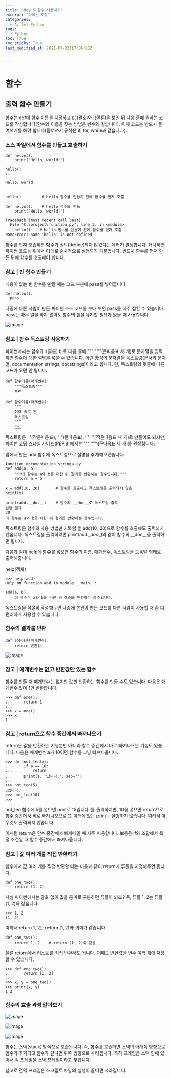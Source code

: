 ```yaml
---
title: "day 5 함수 사용하기"
excerpt: "파이썬 도장"
categories:
  - Aiffel-Python
tags:
  - Python
toc: True
toc_sticky: True
last_modified_at: 2021-07-02T17:06:00Z


---
```


# 함수 


## 출력 함수 만들기

함수는 def에 함수 이름을 지정하고 ( )(괄호)와 :(콜론)을 붙인 뒤 다음 줄에 원하는 코드를 작성합니다(함수의 이름을 짓는 방법은 변수와 같습니다). 이때 코드는 반드시 들여쓰기를 해야 합니다(들여쓰기 규칙은 if, for, while과 같습니다).

### 소스 파일에서 함수를 만들고 호출하기

```
def hello():
    print('Hello, world!')
 
hello()
..
..
Hello, world!


hello()         # hello 함수를 만들기 전에 함수를 먼저 호출
 
def hello():    # hello 함수를 만듦
    print('Hello, world!')

Traceback (most recent call last):
  File "C:\project\function.py", line 1, in <module>
    hello()    # hello 함수를 만들기 전에 함수를 먼저 호출
NameError: name 'hello' is not defined 
```

함수를 먼저 호출하면 함수가 정의(define)되지 않았다는 에러가 발생합니다. 왜냐하면 파이썬 코드는 위에서 아래로 순차적으로 실행되기 때문입니다. 반드시 함수를 먼저 만든 뒤에 함수를 호출해야 합니다.

### 참고 | 빈 함수 만들기

내용이 없는 빈 함수를 만들 때는 코드 부분에 pass를 넣어줍니다.

```
def hello():
  pass
```

나중에 다른 사람이 만든 파이썬 소스 코드를 보다 보면 pass를 자주 접할 수 있습니다. pass는 아무 일을 하지 않아도 함수의 틀을 유지할 필요가 있을 때 사용합니다.

![image](https://user-images.githubusercontent.com/46912607/124213312-50c38680-db2b-11eb-905b-5cf884200a64.png)

### 참고 | 함수 독스트링 사용하기

파이썬에서는 함수의 :(콜론) 바로 다음 줄에 """ """(큰따옴표 세 개)로 문자열을 입력하면 함수에 대한 설명을 넣을 수 있습니다. 이런 방식의 문자열을 독스트링(문서화 문자열, documentation strings, docstrings)이라고 합니다. 단, 독스트링의 윗줄에 다른 코드가 오면 안 됩니다.

```
def 함수이름(매개변수):
    """독스트링"""
    코드
 
def 함수이름(매개변수):
    """
    여러 줄로 된 
    독스트링
    """
    코드
```

독스트링은 ' '(작은따옴표), " "(큰따옴표), ''' '''(작은따옴표 세 개)로 만들어도 되지만, 파이썬 코딩 스타일 가이드(PEP 8)에서는 """ """(큰따옴표 세 개)를 권장합니다.

앞에서 만든 add 함수에 독스트링으로 설명을 추가해보겠습니다.

```
function_documentation_strings.py
def add(a, b):
    """이 함수는 a와 b를 더한 뒤 결과를 반환하는 함수입니다."""
    return a + b
 
x = add(10, 20)       # 함수를 호출해도 독스트링은 출력되지 않음
print(x)
 
print(add.__doc__)    # 함수의 __doc__로 독스트링 출력
실행 결과
30
이 함수는 a와 b를 더한 뒤 결과를 반환하는 함수입니다.
```

독스트링은 함수의 사용 방법만 기록할 뿐 add(10, 20)으로 함수를 호출해도 출력되지 않습니다. 독스트링을 출력하려면 print(add.\__doc__)와 같이 함수의 __doc__을 출력하면 됩니다.

다음과 같이 help에 함수를 넣으면 함수의 이름, 매개변수, 독스트링을 도움말 형태로 출력해줍니다.

help(객체)
```
>>> help(add)
Help on function add in module __main__:
 
add(a, b)
    이 함수는 a와 b를 더한 뒤 결과를 반환하는 함수입니다.
```

독스트링을 적절히 작성해두면 나중에 본인이 만든 코드를 다른 사람이 사용할 때 좀 더 편리하게 사용할 수 있습니다.

### 함수의 결과를 반환

```
def 함수이름(매개변수):
    return 반환값

```

![image](https://user-images.githubusercontent.com/46912607/124214576-69cd3700-db2d-11eb-87ed-d8a879c79ad5.png)

### 참고 | 매개변수는 없고 반환값만 있는 함수

함수를 만들 때 매개변수는 없지만 값만 반환하는 함수를 만들 수도 있습니다. 다음은 매개변수 없이 1만 반환합니다.

```
>>> def one():
...     return 1
...
>>> x = one()
>>> x
1
```

### 참고 | return으로 함수 중간에서 빠져나오기

return은 값을 반환하는 기능뿐만 아니라 함수 중간에서 바로 빠져나오는 기능도 있습니다. 다음은 매개변수 a가 10이면 함수를 그냥 빠져나옵니다.

```
>>> def not_ten(a):
...     if a == 10:
...         return
...     print(a, '입니다.', sep='')
...
>>> not_ten(5)
5입니다.
>>> not_ten(10)
>>>
```

not_ten 함수에 5를 넣으면 print로 '5입니다.'를 출력하지만, 10을 넣으면 return으로 함수 중간에서 바로 빠져나오므로 그 아래에 있는 print는 실행하지 않습니다. 따라서 아무것도 출력되지 않습니다.

이처럼 return은 함수 중간에서 빠져나올 때 자주 사용합니다. 보통은 if와 조합해서 특정 조건일 때 함수 중간에서 빠져나옵니다.

### 참고 | 값 여러 개를 직접 반환하기

함수에서 값 여러 개를 직접 반환할 때는 다음과 같이 return에 튜플을 지정해주면 됩니다.

```
def one_two():
    return (1, 2)
```

사실 파이썬에서는 괄호 없이 값을 콤마로 구분하면 튜플이 되죠? 즉, 튜플 1, 2는 튜플 (1, 2)와 같습니다.

```
>>> 1, 2
(1, 2)
```

따라서 return 1, 2는 return (1, 2)와 의미가 같습니다.

```
def one_two():
    return 1, 2    # return (1, 2)와 같음
```

물론 return에서 리스트를 직접 반환해도 됩니다. 이때도 반환값을 변수 여러 개에 저장할 수 있습니다.

```
>>> def one_two():
...     return [1, 2]
...
>>> x, y = one_two()
>>> print(x, y)
1 2
```
### 함수의 호출 과정 알아보기

![image](https://user-images.githubusercontent.com/46912607/124215016-33dc8280-db2e-11eb-9d1f-a32ce551db2c.png)

![image](https://user-images.githubusercontent.com/46912607/124215065-4f478d80-db2e-11eb-8f33-bfeb3e06829b.png)

![image](https://user-images.githubusercontent.com/46912607/124215077-54a4d800-db2e-11eb-8093-e53653473a11.png)

함수는 스택(stack) 방식으로 호출됩니다. 즉, 함수를 호출하면 스택의 아래쪽 방향으로 함수가 추가되고 함수가 끝나면 위쪽 방향으로 사라집니다. 특히 프레임은 스택 안에 있어서 각 프레임을 스택 프레임이라고 부릅니다.

참고로 전역 프레임은 스크립트 파일의 실행이 끝나면 사라집니다.